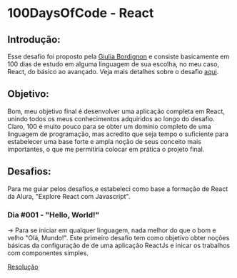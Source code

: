 # 100DaysOfCode - React

## Introdução:
Esse desafio foi proposto pela [Giulia Bordignon](https://github.com/sspacecoding/) e consiste basicamente em 100 dias de estudo em alguma linguagem de sua escolha, no meu caso, React, do básico ao avançado. Veja mais detalhes sobre o desafio [aqui](https://github.com/sspacecoding/100DiasSpaceCoders).

## Objetivo:
Bom, meu objetivo final é desenvolver uma aplicação completa em React, unindo todos os meus conhecimentos adquiridos ao longo do desafio. Claro, 100 é muito pouco para se obter um dominio completo de uma linguagem de programação, mas acredito que seja tempo o suficiente para estabelecer uma base forte e ampla noção de seus conceito mais importantes, o que me permitiria colocar em prática o projeto final.

## Desafios:
Para me guiar pelos desafios,e estabeleci como base a formação de React da Alura, "Explore React com Javascript".

### Dia #001 - "Hello, World!"
-> Para se iniciar em qualquer linguagem, nada melhor do que o bom e velho "Olá, Mundo!". Este primeiro desafio tem como objetivo obter noções básicas da configuração de de uma aplicação ReactJs e inicar os trabalhos com componentes simples.

[Resolução](https://github.com/Marcos1110/organo/tree/Day%23001)
 

 
